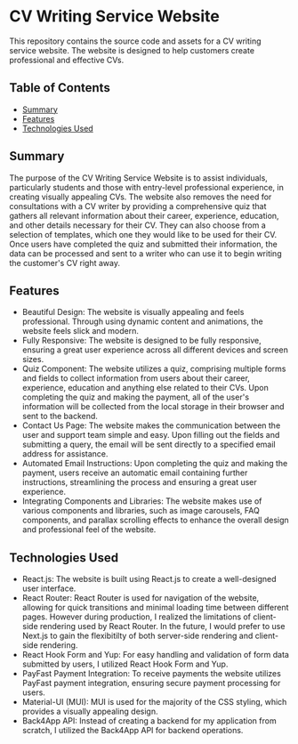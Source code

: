 # CV Writing Service Website

This repository contains the source code and assets for a CV writing service website. The website is designed to help customers create professional and effective CVs.

## Table of Contents

- [Summary](#summary)
- [Features](#features)
- [Technologies Used](#technologies-used)

## Summary

The purpose of the CV Writing Service Website is to assist individuals, particularly students and those with entry-level professional experience, in creating visually appealing CVs. The website also removes the need for consultations with a CV writer by providing a comprehensive quiz that gathers all relevant information about their career, experience, education, and other details necessary for their CV. They can also choose from a selection of templates, which one they would like to be used for their CV. Once users have completed the quiz and submitted their information, the data can be processed and sent to a writer who can use it to begin writing the customer's CV right away.

## Features

* Beautiful Design: The website is visually appealing and feels professional. Through using dynamic content and animations, the website feels slick and modern.
* Fully Responsive: The website is designed to be fully responsive, ensuring a great user experience across all different devices and screen sizes.
* Quiz Component: The website utilizes a quiz, comprising multiple forms and fields to collect information from users about their career, experience, education and anything else related to their CVs. Upon completing the quiz and making the payment, all of the user's information will be collected from the local storage in their browser and sent to the backend.
* Contact Us Page: The website makes the communication between the user and support team simple and easy. Upon filling out the fields and submitting a query, the email will be sent directly to a specified email address for assistance.
* Automated Email Instructions: Upon completing the quiz and making the payment, users receive an automatic email containing further instructions, streamlining the process and ensuring a great user experience.
* Integrating Components and Libraries: The website makes use of various components and libraries, such as image carousels, FAQ components, and parallax scrolling effects to enhance the overall design and professional feel of the website.

## Technologies Used

* React.js: The website is built using React.js to create a well-designed user interface.
* React Router: React Router is used for navigation of the website, allowing for quick transitions and minimal loading time between different pages. However during production, I realized the limitations of client-side rendering used by React Router. In the future, I would prefer to use Next.js to gain the flexibitilty of both server-side rendering and client-side rendering.
* React Hook Form and Yup: For easy handling and validation of form data submitted by users, I utilized React Hook Form and Yup.
* PayFast Payment Integration: To receive payments the website utilizes PayFast payment integration, ensuring secure payment processing for users.
* Material-UI (MUI): MUI is used for the majority of the CSS styling, which provides a visually appealing design.
* Back4App API: Instead of creating a backend for my application from scratch, I utilized the Back4App API for backend operations. 
